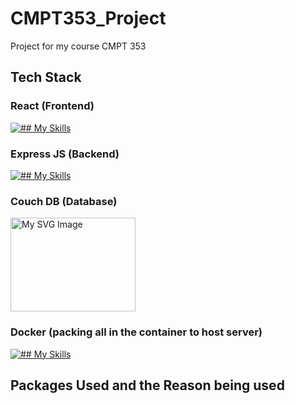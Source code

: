 # CMPT353_Project
Project for my course CMPT 353 

## Tech Stack 
### React (Frontend) 
[![## My Skills](https://skillicons.dev/icons?i=react&theme=light)](https://skillicons.dev)


### Express JS (Backend)
[![## My Skills](https://skillicons.dev/icons?i=express&theme=light)](https://skillicons.dev)
### Couch DB (Database)
<img src="https://www.svgrepo.com/download/353609/couchdb.svg" alt="My SVG Image" width="200" height="150">

### Docker (packing all in the container to host server)
[![## My Skills](https://skillicons.dev/icons?i=docker&theme=light)](https://skillicons.dev)

## Packages Used and the Reason being used 
